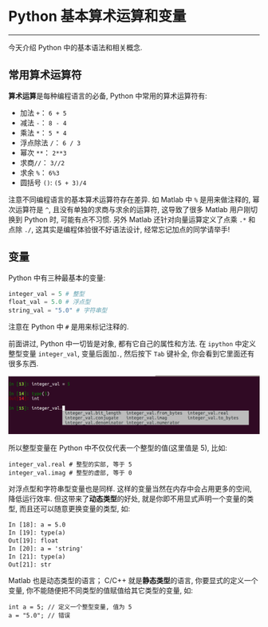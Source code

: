 # Python 基本算术运算和变量

---
今天介绍 Python 中的基本语法和相关概念. 
## 常用算术运算符

**算术运算**是每种编程语言的必备, Python  中常用的算术运算符有:

* 加法 `+`： `6 + 5`
* 减法 `-`： `8 - 4`
* 乘法 `*`： `5 * 4`
* 浮点除法 `/`： `6 / 3` 
* 幂次 `**`： `2**3`
* 求商`//`： `3//2`
* 求余 `%`： `6%3`
* 圆括号 `()`: `(5 + 3)/4`

注意不同编程语言的基本算术运算符存在差异. 如 Matlab 中 `%` 是用来做注释的, 幂次运算符是 `^`, 且没有单独的求商与求余的运算符, 这导致了很多 Matlab 用户刚切换到 Python 时, 可能有点不习惯. 另外 Matlab 还针对向量运算定义了点乘 `.*` 和点除 `./`, 这其实是编程体验很不好语法设计, 经常忘记加点的同学请举手! 

## 变量

Python 中有三种最基本的变量:

```python
integer_val = 5 # 整型
float_val = 5.0 # 浮点型
string_val = "5.0" # 字符串型
```
注意在 Python 中 `#` 是用来标记注释的.

前面讲过, Python 中一切皆是对象, 都有它自己的属性和方法. 在 `ipython` 中定义整型变量 `integer_val`, 变量后面加`.`, 然后按下 `Tab` 键补全, 你会看到它里面还有很多东西. 

![](/figures/int.png)

所以整型变量在 Python 中不仅仅代表一个整型的值(这里值是 5), 比如:

```
integer_val.real # 整型的实部, 等于 5
integer_val.imag # 整型的虚部, 等于 0
```
对浮点型和字符串型变量也是同样. 这样的变量当然在内存中会占用更多的空间, 降低运行效率. 但这带来了**动态类型**的好处, 就是你即不用显式声明一个变量的类型, 而且还可以随意更换变量的类型, 如:

```
In [18]: a = 5.0
In [19]: type(a)
Out[19]: float
In [20]: a = 'string'
In [21]: type(a)
Out[21]: str
```

Matlab 也是动态类型的语言； C/C++ 就是**静态类型**的语言, 你要显式的定义一个变量, 你不能随便把不同类型的值赋值给其它类型的变量, 如:

```
int a = 5; // 定义一个整型变量, 值为 5
a = "5.0"; // 错误
```







